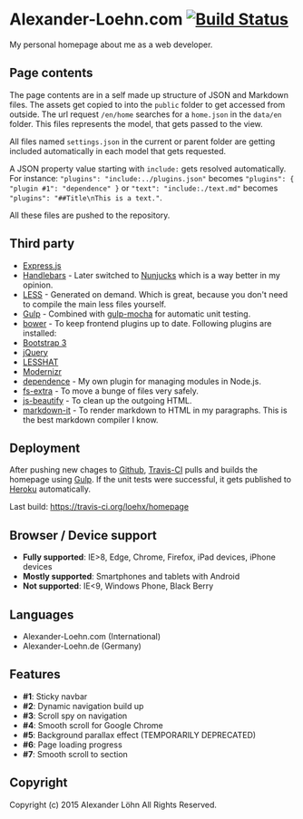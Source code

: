 
# Alexander-Loehn.com [![Build Status](https://travis-ci.org/loehx/homepage.svg?branch=master)](https://travis-ci.org/loehx/homepage)

My personal homepage about me as a web developer.

## Page contents

The page contents are in a self made up structure of JSON and Markdown files. The assets get copied to into the `public` folder to get accessed from outside. The url request `/en/home` searches for a `home.json` in the `data/en` folder. This files represents the model, that gets passed to the view.

All files named `settings.json` in the current or parent folder are getting included automatically in each model that gets requested.

A JSON property value starting with `include:` gets resolved automatically. For instance: `"plugins": "include:../plugins.json"` becomes `"plugins": { "plugin #1": "dependence" }` or `"text": "include:./text.md"` becomes `"plugins": "##Title\nThis is a text."`.

All these files are pushed to the repository.


## Third party

* [Express.js](http://expressjs.com/)
* [Handlebars](http://handlebarsjs.com/) - Later switched to [Nunjucks](https://mozilla.github.io/nunjucks/) which is a way better in my opinion.
* [LESS](https://github.com/emberfeather/less.js-middleware) - Generated on demand. Which is great, because you don't need to compile the main less files yourself.
* [Gulp](http://gulpjs.com/) - Combined with [gulp-mocha](https://github.com/sindresorhus/gulp-mocha) for automatic unit testing.
* [bower](https://github.com/bower/bower) - To keep frontend plugins up to date. Following plugins are installed:
 * [Bootstrap 3](http://getbootstrap.com/)
 * [jQuery](https://jquery.com/)
 * [LESSHAT](https://github.com/madebysource/lesshat)
 * [Modernizr](https://modernizr.com/)
* [dependence](https://github.com/loehx/dependence) - My own plugin for managing modules in Node.js.
* [fs-extra](https://github.com/jprichardson/node-fs-extra) - To move a bunge of files very safely.
* [js-beautify](https://github.com/beautify-web/js-beautify) - To clean up the outgoing HTML.
* [markdown-it](https://github.com/markdown-it/markdown-it) - To render markdown to HTML in my paragraphs. This is the best markdown compiler I know.

## Deployment

After pushing new chages to [Github](https://github.com/), [Travis-CI](https://travis-ci.org/loehx) pulls and builds the homepage using [Gulp](http://gulpjs.com/). If the unit tests were successful, it gets published to [Heroku](https://www.heroku.com/) automatically.

Last build: https://travis-ci.org/loehx/homepage

## Browser / Device support

* **Fully supported**: IE>8, Edge, Chrome, Firefox, iPad devices, iPhone devices
* **Mostly supported**: Smartphones and tablets with Android
* **Not supported**: IE<9, Windows Phone, Black Berry

## Languages

* Alexander-Loehn.com (International)
* Alexander-Loehn.de (Germany)

## Features

* **#1**: Sticky navbar
* **#2**: Dynamic navigation build up
* **#3**: Scroll spy on navigation
* **#4**: Smooth scroll for Google Chrome
* **#5**: Background parallax effect (TEMPORARILY DEPRECATED)
* **#6**: Page loading progress
* **#7**: Smooth scroll to section

## Copyright

Copyright (c) 2015 Alexander Löhn All Rights Reserved.
